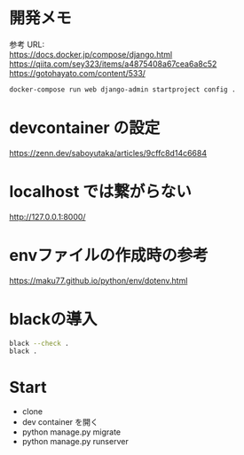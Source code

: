 # 開発メモ

参考 URL:  
https://docs.docker.jp/compose/django.html  
https://qiita.com/sey323/items/a4875408a67cea6a8c52  
https://gotohayato.com/content/533/

```bash
docker-compose run web django-admin startproject config .
```

# devcontainer の設定

https://zenn.dev/saboyutaka/articles/9cffc8d14c6684

# localhost では繋がらない

http://127.0.0.1:8000/

# envファイルの作成時の参考
https://maku77.github.io/python/env/dotenv.html

# blackの導入
```bash
black --check .
black .
```
# Start

- clone
- dev container を開く
- python manage.py migrate
- python manage.py runserver